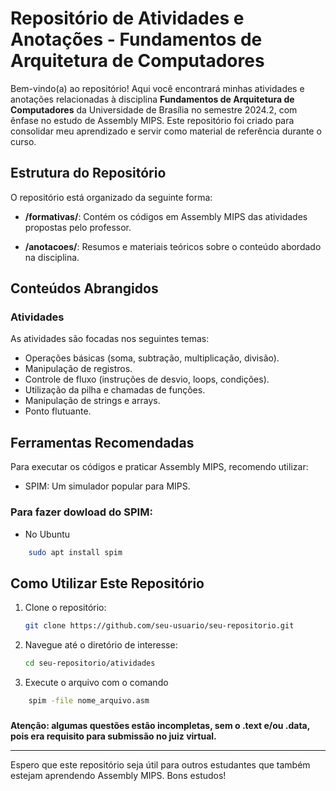 # Repositório de Atividades e Anotações - Fundamentos de Arquitetura de Computadores

Bem-vindo(a) ao repositório! Aqui você encontrará minhas atividades e anotações relacionadas à disciplina **Fundamentos de Arquitetura de Computadores** da Universidade de Brasília no semestre 2024.2, com ênfase no estudo de Assembly MIPS. Este repositório foi criado para consolidar meu aprendizado e servir como material de referência durante o curso.

## Estrutura do Repositório
O repositório está organizado da seguinte forma:

- **/formativas/**: Contém os códigos em Assembly MIPS das atividades propostas pelo professor.

- **/anotacoes/**: Resumos e materiais teóricos sobre o conteúdo abordado na disciplina.

## Conteúdos Abrangidos
### Atividades
As atividades são focadas nos seguintes temas:
- Operações básicas (soma, subtração, multiplicação, divisão).
- Manipulação de registros.
- Controle de fluxo (instruções de desvio, loops, condições).
- Utilização da pilha e chamadas de funções.
- Manipulação de strings e arrays.
- Ponto flutuante.

## Ferramentas Recomendadas
Para executar os códigos e praticar Assembly MIPS, recomendo utilizar:
- SPIM: Um simulador popular para MIPS.

### Para fazer dowload do SPIM:
- No Ubuntu
```bash
    sudo apt install spim
```

## Como Utilizar Este Repositório
1. Clone o repositório:
   ```bash
   git clone https://github.com/seu-usuario/seu-repositorio.git
   ```
2. Navegue até o diretório de interesse:
   ```bash
   cd seu-repositorio/atividades
   ```
3. Execute o arquivo com o comando
```bash
    spim -file nome_arquivo.asm
```

###

**Atenção: algumas questões estão incompletas, sem o .text e/ou .data, pois era requisito para submissão no juiz virtual.** 

---
Espero que este repositório seja útil para outros estudantes que também estejam aprendendo Assembly MIPS. Bons estudos!


<!--## Contribuições
Este repositório foi criado com fins educacionais, mas contribuições são bem-vindas! Se você tiver sugestões ou melhorias, sinta-se à vontade para abrir um pull request ou relatar problemas.

## Licença
Este projeto é licenciado sob a [MIT License](LICENSE). Fique à vontade para usar, modificar e compartilhar.--!>
